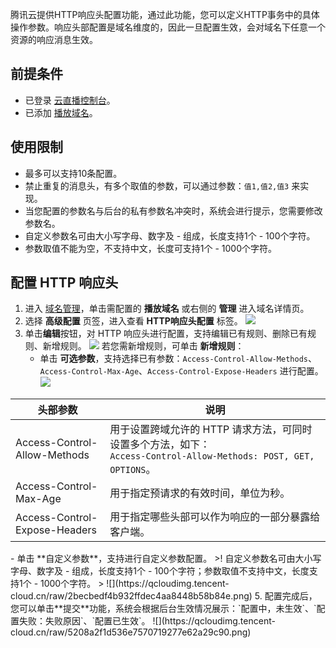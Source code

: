 腾讯云提供HTTP响应头配置功能，通过此功能，您可以定义HTTP事务中的具体操作参数。响应头部配置是域名维度的，因此一旦配置生效，会对域名下任意一个资源的响应消息生效。


## 前提条件
- 已登录 [云直播控制台](https://console.cloud.tencent.com/live)。
- 已添加 [播放域名](https://cloud.tencent.com/document/product/267/20381)。

[](id:limit) 
## 使用限制
- 最多可以支持10条配置。
- 禁止重复的消息头，有多个取值的参数，可以通过参数：`值1,值2,值3` 来实现。
- 当您配置的参数名与后台的私有参数名冲突时，系统会进行提示，您需要修改参数名。
- 自定义参数名可由大小写字母、数字及 - 组成，长度支持1个 - 100个字符。
- 参数取值不能为空，不支持中文，长度可支持1个 - 1000个字符。


## 配置 HTTP 响应头
1. 进入 [域名管理](https://console.cloud.tencent.com/live/domainmanage)，单击需配置的 **播放域名** 或右侧的 **管理** 进入域名详情页。
2. 选择 **高级配置** 页签，进入查看 **HTTP响应头配置** 标签。
![](https://qcloudimg.tencent-cloud.cn/raw/236de0982d3e166f7030f26cde4426c4.png)
3. 单击**编辑**按钮，对 HTTP 响应头进行配置，支持编辑已有规则、删除已有规则、新增规则。
![](https://qcloudimg.tencent-cloud.cn/raw/a1b598ad50629cdde2814c4592649d5b.png)
若您需新增规则，可单击 **新增规则**：
	- 单击 **可选参数**，支持选择已有参数：`Access-Control-Allow-Methods`、`Access-Control-Max-Age`、`Access-Control-Expose-Headers` 进行配置。
![](https://qcloudimg.tencent-cloud.cn/raw/196aa2031095ab92047667d31625b9a3.png)
<table>
<thead><tr><th style="width:30%">头部参数</th><th>说明</th></tr></thead>
<tbody>
<tr>
<td>Access-Control-Allow-Methods</td>
<td>用于设置跨域允许的 HTTP 请求方法，可同时设置多个方法，如下：<br><code>Access-Control-Allow-Methods: POST, GET, OPTIONS</code>。</td>
</tr>
<tr>
<td>Access-Control-Max-Age</td>
<td>用于指定预请求的有效时间，单位为秒。
</tr>
<tr>
<td>Access-Control-Expose-Headers</td>
<td>用于指定哪些头部可以作为响应的一部分暴露给客户端。
</tr>
</tbody></table>
	- 单击 **自定义参数**，支持进行自定义参数配置。
>! 自定义参数名可由大小写字母、数字及 - 组成，长度支持1个 - 100个字符；参数取值不支持中文，长度支持1个 - 1000个字符。
>
![](https://qcloudimg.tencent-cloud.cn/raw/2becbedf4b932ffdec4aa8448b58b84e.png)
5. 配置完成后，您可以单击**提交**功能，系统会根据后台生效情况展示：`配置中，未生效`、`配置失败：失败原因`、`配置已生效`。
![](https://qcloudimg.tencent-cloud.cn/raw/5208a2f1d536e7570719277e62a29c90.png)
